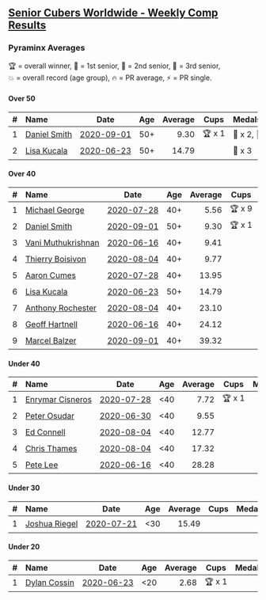<style>table {white-space: nowrap;}</style>

## [Senior Cubers Worldwide - Weekly Comp Results](/scw-comp/results/)
### Pyraminx Averages

<span style="white-space: nowrap;">🏆 = overall winner</span>, <span style="white-space: nowrap;">🥇 = 1st senior</span>, <span style="white-space: nowrap;">🥈 = 2nd senior</span>, <span style="white-space: nowrap;">🥉 = 3rd senior</span>, <span style="white-space: nowrap;">💥 = overall record (age group)</span>, <span style="white-space: nowrap;">🔥 = PR average</span>, <span style="white-space: nowrap;">⚡ = PR single</span>.

#### Over 50

| # | Name | Date | Age | Average | Cups | Medals | Achievements | Video |
| :--: | :-- | :--: | :--: | --: | :--: | :-- | :-- | :-- |
| 1 | [Daniel Smith](../../persons/daniel_smith/pyram.md) | [2020-09-01](../../results/2020-09-01/pyram.md) | 50+ | 9.30 | 🏆 x 1 | 🥇 x 2, 🥈 x 8, 🥉 x 2 | 💥 x 4, 🔥 x 2, ⚡ x 3 | [Desktop](https://www.facebook.com/events/2626236590959927/permalink/2632208103696109) / [Mobile](https://m.facebook.com/events/2626236590959927?view=permalink&id=2632208103696109) |
| 2 | [Lisa Kucala](../../persons/lisa_kucala/pyram.md) | [2020-06-23](../../results/2020-06-23/pyram.md) | 50+ | 14.79 |  | 🥉 x 3 | 🔥 x 2, ⚡ x 1 | [Desktop](https://www.facebook.com/events/1618516681636159/permalink/1624302671057560) / [Mobile](https://m.facebook.com/events/1618516681636159?view=permalink&id=1624302671057560) |

#### Over 40

| # | Name | Date | Age | Average | Cups | Medals | Achievements | Video |
| :--: | :-- | :--: | :--: | --: | :--: | :-- | :-- | :-- |
| 1 | [Michael George](../../persons/michael_george/pyram.md) | [2020-07-28](../../results/2020-07-28/pyram.md) | 40+ | 5.56 | 🏆 x 9 | 🥇 x 10 | 💥 x 3, 🔥 x 3, ⚡ x 2 | [Desktop](https://www.facebook.com/michael.george.545/videos/10214080089276595) / [Mobile](https://m.facebook.com/michael.george.545/videos/10214080089276595) |
| 2 | [Daniel Smith](../../persons/daniel_smith/pyram.md) | [2020-09-01](../../results/2020-09-01/pyram.md) | 50+ | 9.30 | 🏆 x 1 | 🥇 x 2, 🥈 x 8, 🥉 x 2 | 💥 x 4, 🔥 x 2, ⚡ x 3 | [Desktop](https://www.facebook.com/events/2626236590959927/permalink/2632208103696109) / [Mobile](https://m.facebook.com/events/2626236590959927?view=permalink&id=2632208103696109) |
| 3 | [Vani Muthukrishnan](../../persons/vani_muthukrishnan/pyram.md) | [2020-06-16](../../results/2020-06-16/pyram.md) | 40+ | 9.41 |  | 🥈 x 1 | 🔥 x 1, ⚡ x 1 | [Desktop](https://www.facebook.com/events/296087658445428/permalink/297660754954785) / [Mobile](https://m.facebook.com/events/296087658445428?view=permalink&id=297660754954785) |
| 4 | [Thierry Boisivon](../../persons/thierry_boisivon/pyram.md) | [2020-08-04](../../results/2020-08-04/pyram.md) | 40+ | 9.77 |  | 🥈 x 1 | 🔥 x 1, ⚡ x 1 | [Desktop](https://www.facebook.com/events/1546469592197852/permalink/1547561085422036) / [Mobile](https://m.facebook.com/events/1546469592197852?view=permalink&id=1547561085422036) |
| 5 | [Aaron Cumes](../../persons/aaron_cumes/pyram.md) | [2020-07-28](../../results/2020-07-28/pyram.md) | 40+ | 13.95 |  | 🥈 x 1, 🥉 x 4 | 🔥 x 2, ⚡ x 4 | [Desktop](https://www.facebook.com/events/610415706564720/permalink/610971593175798) / [Mobile](https://m.facebook.com/events/610415706564720?view=permalink&id=610971593175798) |
| 6 | [Lisa Kucala](../../persons/lisa_kucala/pyram.md) | [2020-06-23](../../results/2020-06-23/pyram.md) | 50+ | 14.79 |  | 🥉 x 3 | 🔥 x 2, ⚡ x 1 | [Desktop](https://www.facebook.com/events/1618516681636159/permalink/1624302671057560) / [Mobile](https://m.facebook.com/events/1618516681636159?view=permalink&id=1624302671057560) |
| 7 | [Anthony Rochester](../../persons/anthony_rochester/pyram.md) | [2020-08-04](../../results/2020-08-04/pyram.md) | 40+ | 23.10 |  |  | 🔥 x 1, ⚡ x 1 | [Desktop](https://www.facebook.com/events/1546469592197852/permalink/1548771148634363) / [Mobile](https://m.facebook.com/events/1546469592197852?view=permalink&id=1548771148634363) |
| 8 | [Geoff Hartnell](../../persons/geoff_hartnell/pyram.md) | [2020-06-16](../../results/2020-06-16/pyram.md) | 40+ | 24.12 |  |  | 🔥 x 1, ⚡ x 1 | [Desktop](https://www.facebook.com/events/296087658445428/permalink/296203821767145) / [Mobile](https://m.facebook.com/events/296087658445428?view=permalink&id=296203821767145) |
| 9 | [Marcel Balzer](../../persons/marcel_balzer/pyram.md) | [2020-09-01](../../results/2020-09-01/pyram.md) | 40+ | 39.32 |  |  | 🔥 x 1, ⚡ x 1 | [Desktop](https://www.facebook.com/marcel.balzer.9216/videos/10160390401717516) / [Mobile](https://m.facebook.com/marcel.balzer.9216/videos/10160390401717516) |

#### Under 40

| # | Name | Date | Age | Average | Cups | Medals | Achievements | Video |
| :--: | :-- | :--: | :--: | --: | :--: | :-- | :-- | :-- |
| 1 | [Enrymar Cisneros](../../persons/enrymar_cisneros/pyram.md) | [2020-07-28](../../results/2020-07-28/pyram.md) | <40 | 7.72 | 🏆 x 1 |  | 🔥 x 1, ⚡ x 1 | [Desktop](https://www.facebook.com/events/610415706564720/permalink/614825012790456) / [Mobile](https://m.facebook.com/events/610415706564720?view=permalink&id=614825012790456) |
| 2 | [Peter Osudar](../../persons/peter_osudar/pyram.md) | [2020-06-30](../../results/2020-06-30/pyram.md) | <40 | 9.55 |  |  | 🔥 x 1, ⚡ x 1 | [Desktop](https://www.facebook.com/events/1716512181834525/permalink/1716699911815752) / [Mobile](https://m.facebook.com/events/1716512181834525?view=permalink&id=1716699911815752) |
| 3 | [Ed Connell](../../persons/ed_connell/pyram.md) | [2020-08-04](../../results/2020-08-04/pyram.md) | <40 | 12.77 |  |  | 🔥 x 4, ⚡ x 4 | [Desktop](https://www.facebook.com/events/1546469592197852/permalink/1550669598444518) / [Mobile](https://m.facebook.com/events/1546469592197852?view=permalink&id=1550669598444518) |
| 4 | [Chris Thames](../../persons/chris_thames/pyram.md) | [2020-08-04](../../results/2020-08-04/pyram.md) | <40 | 17.32 |  |  | 🔥 x 4, ⚡ x 5 | [Desktop](https://www.facebook.com/events/1546469592197852/permalink/1550777308433747) / [Mobile](https://m.facebook.com/events/1546469592197852?view=permalink&id=1550777308433747) |
| 5 | [Pete Lee](../../persons/pete_lee/pyram.md) | [2020-06-16](../../results/2020-06-16/pyram.md) | <40 | 28.28 |  |  | 🔥 x 1, ⚡ x 2 | [Desktop](https://www.facebook.com/events/296087658445428/permalink/299520834768777) / [Mobile](https://m.facebook.com/events/296087658445428?view=permalink&id=299520834768777) |

#### Under 30

| # | Name | Date | Age | Average | Cups | Medals | Achievements | Video |
| :--: | :-- | :--: | :--: | --: | :--: | :-- | :-- | :-- |
| 1 | [Joshua Riegel](../../persons/joshua_riegel/pyram.md) | [2020-07-21](../../results/2020-07-21/pyram.md) | <30 | 15.49 |  |  | 🔥 x 4, ⚡ x 2 | [Desktop](https://www.facebook.com/events/560843031255896/permalink/564304057576460) / [Mobile](https://m.facebook.com/events/560843031255896?view=permalink&id=564304057576460) |

#### Under 20

| # | Name | Date | Age | Average | Cups | Medals | Achievements | Video |
| :--: | :-- | :--: | :--: | --: | :--: | :-- | :-- | :-- |
| 1 | [Dylan Cossin](../../persons/dylan_cossin/pyram.md) | [2020-06-23](../../results/2020-06-23/pyram.md) | <20 | 2.68 | 🏆 x 1 |  | 💥 x 1, 🔥 x 1, ⚡ x 1 | [Desktop](https://www.facebook.com/dylan.andrew1/videos/3097979393620158) / [Mobile](https://m.facebook.com/dylan.andrew1/videos/3097979393620158) |


<!-- Global site tag (gtag.js) - Google Analytics -->
<script async src="https://www.googletagmanager.com/gtag/js?id=UA-86348435-3"></script>
<script>window.dataLayer = window.dataLayer || []; function gtag() {dataLayer.push(arguments);} gtag('js', new Date()); gtag('config', 'UA-86348435-3');</script>
